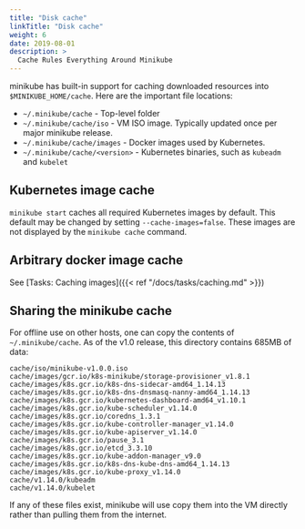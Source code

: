 ```yaml
---
title: "Disk cache"
linkTitle: "Disk cache"
weight: 6
date: 2019-08-01
description: >
  Cache Rules Everything Around Minikube
---
```


minikube has built-in support for caching downloaded resources into `$MINIKUBE_HOME/cache`. Here are the important file locations:

* `~/.minikube/cache` - Top-level folder
* `~/.minikube/cache/iso` - VM ISO image. Typically updated once per major minikube release.
* `~/.minikube/cache/images` - Docker images used by Kubernetes.
* `~/.minikube/cache/<version>` - Kubernetes binaries, such as `kubeadm` and `kubelet`

## Kubernetes image cache

`minikube start` caches all required Kubernetes images by default. This default may be changed by setting `--cache-images=false`. These images are not displayed by the `minikube cache` command.

## Arbitrary docker image cache

See [Tasks: Caching images]({{< ref "/docs/tasks/caching.md" >}})

## Sharing the minikube cache

For offline use on other hosts, one can copy the contents of `~/.minikube/cache`. As of the v1.0 release, this directory contains 685MB of data:

```text
cache/iso/minikube-v1.0.0.iso
cache/images/gcr.io/k8s-minikube/storage-provisioner_v1.8.1
cache/images/k8s.gcr.io/k8s-dns-sidecar-amd64_1.14.13
cache/images/k8s.gcr.io/k8s-dns-dnsmasq-nanny-amd64_1.14.13
cache/images/k8s.gcr.io/kubernetes-dashboard-amd64_v1.10.1
cache/images/k8s.gcr.io/kube-scheduler_v1.14.0
cache/images/k8s.gcr.io/coredns_1.3.1
cache/images/k8s.gcr.io/kube-controller-manager_v1.14.0
cache/images/k8s.gcr.io/kube-apiserver_v1.14.0
cache/images/k8s.gcr.io/pause_3.1
cache/images/k8s.gcr.io/etcd_3.3.10
cache/images/k8s.gcr.io/kube-addon-manager_v9.0
cache/images/k8s.gcr.io/k8s-dns-kube-dns-amd64_1.14.13
cache/images/k8s.gcr.io/kube-proxy_v1.14.0
cache/v1.14.0/kubeadm
cache/v1.14.0/kubelet
```

If any of these files exist, minikube will use copy them into the VM directly rather than pulling them from the internet.
